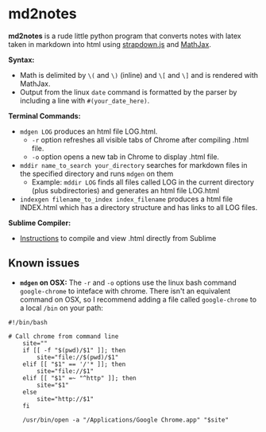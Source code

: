 # md2notes

**md2notes** is a rude little python program that converts notes with latex taken in markdown into html using [strapdown.js](http://strapdownjs.com/) and [MathJax](https://www.mathjax.org/).  

**Syntax:**
* Math is delimited by `\(` and `\)` (inline) and `\[` and `\]` and is rendered with MathJax.
* Output from the linux `date` command is formatted by the parser by including a line with `#(your_date_here)`.

**Terminal Commands:**
* `mdgen LOG` produces an html file LOG.html.
	* `-r` option refreshes all visible tabs of Chrome after compiling .html file.
	* `-o` option opens a new tab in Chrome to display .html file.
* `mddir name_to_search your_directory` searches for markdown files in the specified directory and runs `mdgen` on them
  * Example: `mddir LOG` finds all files called LOG in the current directory (plus subdirectories) and generates an html file LOG.html
* `indexgen filename_to_index index_filename` produces a html file INDEX.html which has a directory structure and has links to all LOG files.

**Sublime Compiler:**
* [Instructions](./sublime_compiler) to compile and view .html directly from Sublime

## Known issues

* **`mdgen` on OSX:** The `-r` and `-o` options use the linux bash command `google-chrome` to inteface with chrome. There isn't an equivalent command on OSX, so I recommend adding a file called `google-chrome` to a local `/bin` on your path:
```
#!/bin/bash

# Call chrome from command line
    site=""
    if [[ -f "$(pwd)/$1" ]]; then
        site="file://$(pwd)/$1"
    elif [[ "$1" == '/'* ]]; then
        site="file://$1"
    elif [[ "$1" =~ "^http" ]]; then
        site="$1"
    else
        site="http://$1"
    fi

    /usr/bin/open -a "/Applications/Google Chrome.app" "$site"
```
